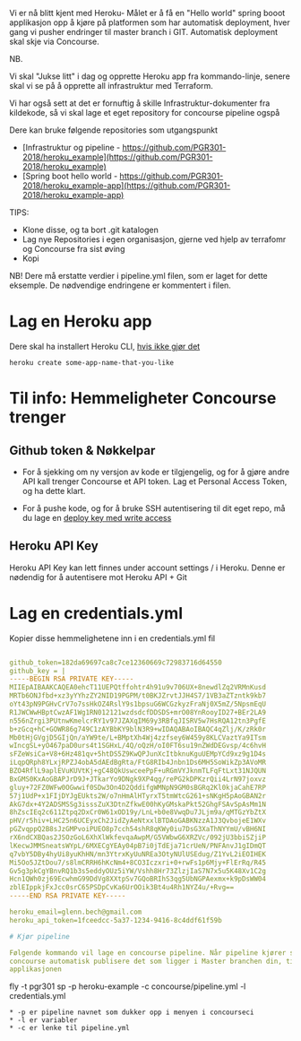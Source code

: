 Vi er nå blitt kjent med Heroku- Målet er å få en "Hello world" spring booot applikasjon opp å kjøre
på platformen som har automatisk deployment, hver gang vi pusher endringer til master branch i GIT. Automatisk deployment skal skje via Concourse.

NB.

Vi skal "Jukse litt" i dag og opprette Heroku app fra kommando-linje, senere skal vi se på å opprette all infrastruktur med Terraform.

Vi har også sett at det er fornuftig å skille Infrastruktur-dokumenter fra kildekode, så vi skal lage et eget
repository for concourse pipeline ogspå

Dere kan bruke følgende repositories som utgangspunkt

* [Infrastruktur og pipeline - https://github.com/PGR301-2018/heroku_example](https://github.com/PGR301-2018/heroku_example)  
* [Spring boot hello world - https://github.com/PGR301-2018/heroku_example-app](https://github.com/PGR301-2018/heroku_example-app)

TIPS:

* Klone disse, og ta bort .git katalogen
* Lag nye Repositories i egen organisasjon, gjerne ved hjelp av terrafomr og Concourse fra sist øving
* Kopi

 NB! Dere må erstatte verdier i pipeline.yml filen, som er laget for dette eksemple. De nødvendige endringene er kommentert i
 filen.

# Lag en Heroku app

Dere skal ha installert Heroku CLI, [hvis ikke gjør det](https://devcenter.heroku.com/articles/heroku-cli)

```
heroku create some-app-name-that-you-like
```

# Til info: Hemmeligheter Concourse trenger

## Github token & Nøkkelpar

* For å sjekking om ny versjon av kode er tilgjengelig, og for å gjøre andre API kall trenger Concourse et API token. Lag et Personal Access Token, og ha dette klart.

 * For å pushe kode, og for å bruke SSH autentisering til dit eget repo, må du lage en [deploy key med write access](https://developer.github.com/v3/guides/managing-deploy-keys/) 

## Heroku API Key

Heroku API Key kan lett finnes under account settings / i Heroku. Denne er nødendig for å autentisere mot Heroku API + Git

# Lag en credentials.yml

Kopier disse hemmelighetene inn i en credentials.yml fil

```yaml

github_token=182da69697ca8c7ce12360669c72983716d64550
github_key = |
-----BEGIN RSA PRIVATE KEY-----
MIIEpAIBAAKCAQEA0ehcT11UEPQtffohtr4h91u9v706UX+8newdlZq2VRMnKusd
MRTb6ONJfbd+xz3yYYhzZY2NID19PGPM/t0BKJZrvtJJH4S7/1VB3aZTzntk9kb7
oYt43pN9PGHvCrV7o7ssHkOZ4RslY9s1bpsuG6WCGzkyzFraNj0X5mZ/5NpsmEqU
R1JWCWwHBptCwzAF1Wg1RN012121wzdsdcfDDSDS+mrO08YnRooyID27+BEr2LA9
n556nZrgi3PUtnwKmelcrRY1v97JZAXqIM69y3RBfqJISRV5w7HsRQA12tn3PgfE
b+zGcq+hC+GOWR86g749C1zAYBbKY9blN3R9+wIDAQABAoIBAQC4qZlj/K/zRk0r
Mb0tHjGVgjD5GIjQn/aYW9te/L+BMptXh4Wj4zzfsey6W459y8KLCVaztYa9ITsm
wIncgSL+yO467paD0urs4t1SGHxL/4Q/oQzH/oI0FT6su19nZWdDEGvsp/4c6hvH
sFZeWsiCa+V8+6Hz481qv+5htDS5Z9KwQPJunXcItbknuKguUEMpYCd9xz9g1D4s
iLqpQRph8YLxjRPZJ4obA5dAEdBgRta/FtG8RIb4Jnbn1Ds6MH5SoWikZp3AVoMR
BZO4RflL9aplEVuKUVtKj+gC48QkUswceePpF+uRGmVYJknmTLFqFtLxt31NJQUN
BxGMS0KxAoGBAPJrD9J+JTkarYo9DNgk9XP4qg/rePG2kDPKzrQii4LrN97joxvz
gluy+72FZ0WFw0OGwwif0SDw3On4D2QddifgWMNpN9GM0sBGRq2Kl0kjaCahE7RP
57j1UdP+x1FIjDYJgEUkts2W/o7nHmAlHTyrxT5tmWtcG261+sNKgH5pAoGBAN2r
AkG7dx+4Y2ADSMSSg3isssZuX3DtnZfkwE00hKyGMskaPkt52GhgFSAvSpAsMm1N
8hZscIEq2c611Ztpq2DxCr0W61xOD19y/LnL+b0e8VwqDu7JLjm9a/qMTGzYbZtX
pHV/r5hiv+LHC25n6UCEyxCh2JidZyAeNtxxlBTDAoGABKNzzA1J3QvbojeE1WXv
pGZvqppQ2B8sJzGMPvoiPUEO8p7cch54shR8qKWy0iu7DsG3XaThNYYmU/vBH6NI
rX6ndCXBQas2JSOzGoL6XhXlWkfevqaAwpM/G5VWbwG6XRZVc/092jU3bbiSZjiP
lKecwJMMSneatsWYpL/6MXECgYEAy04pB7i0jTdEja71crUeN/PNFAnvJ1gIDmQT
q7vbY5DBy4hyUi8yuKhHN/mn3YtrxKyUuNREa3OtyNUlUSEdug/Z1YvL2iEOIHEK
Mi5Oo5JZtDou7/s8lmCRRH6hKcNm4+8CO3Iczxri+0+rwFs1p6Mjy+FlErRq/R45
Gv5g3pkCgYBnvRQ1b3s5eddyOUz5iYW/Vshh8Hr73ZlzjIaS7N7x5u5K48Xv1C2g
Hcn1QWh0zj69EcwhmG99DdVg8XXtpSv7GQoBRIhS3qg5UbNGPAexmx+k9pDsWW04
zblEIppkjFxJcc0srC65PSDpCvKa6UrOOik3Bt4u4Rh1NYZ4u/+Rvg==
-----END RSA PRIVATE KEY-----

heroku_email=glenn.bech@gmail.com
heroku_api_token=1fceedcc-5a37-1234-9416-8c4ddf61f59b

# Kjør pipeline

Følgende kommando vil lage en concourse pipeline. Når pipeline kjører så vil
concourse automatisk publisere det som ligger i Master branchen din, til heroku
applikasjonen

```
fly -t pgr301 sp  -p heroku-example -c concourse/pipeline.yml -l credentials.yml
```
* -p er pipeline navnet som dukker opp i menyen i concourseci
* -l er variabler
* -c er lenke til pipeline.yml
